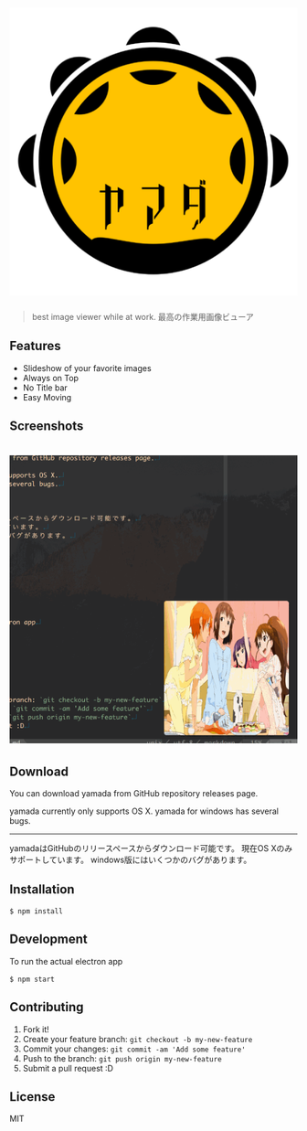 # ![yamada](yamada.png)

> best image viewer while at work.
> 最高の作業用画像ビューア

## Features

- Slideshow of your favorite images
- Always on Top
- No Title bar
- Easy Moving

## Screenshots

# ![yamada](res/yamada.gif)

## Download

You can download yamada from GitHub repository releases page.

yamada currently only supports OS X.
yamada for windows has several bugs.

---

yamadaはGitHubのリリースペースからダウンロード可能です。
現在OS Xのみサポートしています。
windows版にはいくつかのバグがあります。

## Installation

```
$ npm install
```

## Development

To run the actual electron app

```
$ npm start
```

## Contributing

1. Fork it!
2. Create your feature branch: `git checkout -b my-new-feature`
3. Commit your changes: `git commit -am 'Add some feature'`
4. Push to the branch: `git push origin my-new-feature`
5. Submit a pull request :D

## License

MIT

